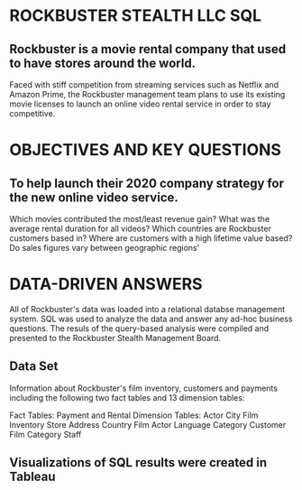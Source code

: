# **ROCKBUSTER STEALTH LLC SQL**

## Rockbuster is a movie rental company that used to have stores around the world.

Faced with stiff competition from streaming services such as Netflix and Amazon Prime, the Rockbuster management team plans to use its existing movie licenses to launch an online video rental service in order to stay competitive.

# **OBJECTIVES AND KEY QUESTIONS**

## To help launch their 2020 company strategy for the new online video service.

Which movies contributed the most/least revenue gain?
What was the average rental duration for all videos?
Which countries are Rockbuster customers based in?
Where are customers with a high lifetime value based?
Do sales figures vary between geographic regions'

# DATA-DRIVEN ANSWERS

All of Rockbuster's data was loaded into a relational databse management system. SQL was used to analyze the data and answer any ad-hoc business questions. The resuls of the query-based analysis were compiled and presented to the Rockbuster Stealth Management Board.

## Data Set

Information about Rockbuster's film inventory, customers and payments including the following two fact tables and 13 dimension tables:

Fact Tables: Payment and Rental
Dimension Tables: 
Actor     City      Film             Inventory      Store
Address   Country   Film Actor       Language
Category  Customer  Film Category    Staff

## Visualizations of SQL results were created in Tableau 
